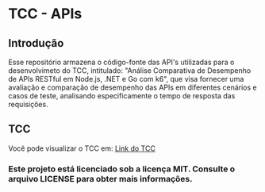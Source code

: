 # TCC - APIs
## Introdução
Esse repositório armazena o código-fonte das API's utilizadas para o desenvolvimeto do TCC, intitulado: "Análise Comparativa de Desempenho de APIs RESTful em Node.js, .NET e Go com k6", que visa fornecer uma avaliação e comparação de desempenho das APIs em diferentes cenários e casos de teste, analisando especificamente o tempo de resposta das requisições.

## TCC
Você pode visualizar o TCC em: [Link do TCC]()

### Este projeto está licenciado sob a licença MIT. Consulte o arquivo LICENSE para obter mais informações.
